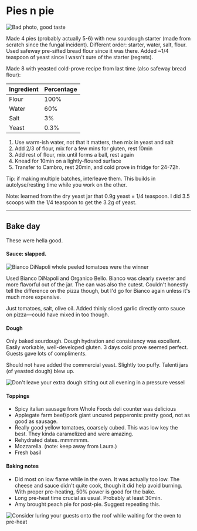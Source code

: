 # Pies n pie

![Bad photo, good taste](/images/2022-09-01/results.jpeg)

Made 4 pies (probably actually 5-6) with new sourdough starter (made from scratch since the fungal incident). Different order: starter, water, salt, flour. Used safeway pre-sifted bread flour since it was there. Added ~1/4 teaspoon of yeast since I wasn't sure of the starter (regrets).

Made 8 with yeasted cold-prove recipe from last time (also safeway bread flour):

| Ingredient | Percentage |
|------------|------------|
| Flour      | 100%       |
| Water      | 60%        |
| Salt       | 3%         |
| Yeast      | 0.3%       |

1. Use warm-ish water, not that it matters, then mix in yeast and salt
1. Add 2/3 of flour, mix for a few mins for gluten, rest 10min
1. Add rest of flour, mix until forms a ball, rest again
1. Knead for 10min on a lightly-floured surface
1. Transfer to Cambro, rest 20min, and cold prove in fridge for 24-72h.

Tip: if making multiple batches, interleave them. This builds in autolyse/resting time while you work on the other.

Note: learned from the dry yeast jar that 0.9g yeast = 1/4 teaspoon. I did 3.5 scoops with the 1/4 teaspoon to get the 3.2g of yeast.

---

## Bake day

These were hella good.

#### Sauce: slapped.

![Bianco DiNapoli whole peeled tomatoes were the winner](/images/2022-09-01/tomato-kom.jpeg)

Used Bianco DiNapoli and Organico Bello. Bianco was clearly sweeter and more flavorful out of the jar. The can was also the cutest. Couldn't honestly tell the difference on the pizza though, but I'd go for Bianco again unless it's much more expensive.

Just tomatoes, salt, olive oil. Added thinly sliced garlic directly onto sauce on pizza—could have mixed in too though.

#### Dough

Only baked sourdough. Dough hydration and consistency was excellent. Easily workable, well-developed gluten. 3 days cold prove seemed perfect. Guests gave lots of compliments.

Should not have added the commercial yeast. Slightly too puffy. Talenti jars (of yeasted dough) blew up.

![Don't leave your extra dough sitting out all evening in a pressure vessel](/images/2022-09-01/blow-ur-lid.jpeg)

#### Toppings

* Spicy italian sausage from Whole Foods deli counter was delicious
* Applegate farm beef/pork giant uncured pepperonis: pretty good, not as good as sausage.
* Really good yellow tomatoes, coarsely cubed. This was low key the best. They kinda caramelized and were amazing.
* Rehydrated dates. mmmmmm.
* Mozzarella. (note: keep away from Laura.)
* Fresh basil

#### Baking notes

* Did most on low flame while in the oven. It was actually too low. The cheese and sauce didn't quite cook, though it did help avoid burning. With proper pre-heating, 50% power is good for the bake.
* Long pre-heat time crucial as usual. Probably at least 30min.
* Amy brought peach pie for post-pie. Suggest repeating this.

![Consider luring your guests onto the roof while waiting for the oven to pre-heat](/images/2022-09-01/preheating.jpeg)
